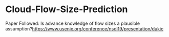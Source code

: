 # Cloud-Flow-Size-Prediction

Paper Followed: Is advance knowledge of flow sizes a plausible assumption?https://www.usenix.org/conference/nsdi19/presentation/dukic
